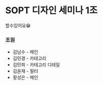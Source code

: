 # SOPT 디자인 세미나 1조

할수있어요😁



### 조원
* 김남수 - 메인
* 김민경 - 카테고리
* 김민희 - 카테고리 디테일
* 김윤재 - 필터
* 황성은 - 메인

